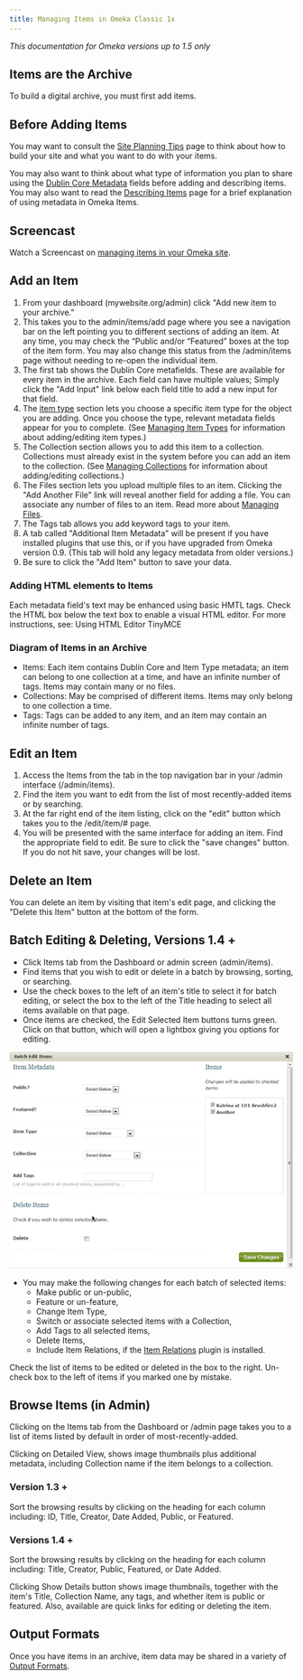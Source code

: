 ```yaml
---
title: Managing Items in Omeka Classic 1x
---
```

*This documentation for Omeka versions up to 1.5 only*

Items are the Archive
----------------------------------------------------------------
To build a digital archive, you must first add items.

Before Adding Items 
----------------------------------------------------------------

You may want to consult the [Site Planning Tips](../Site_Planning_Tipes.md) page to think about how to build your site and what you want to do with your items.

You may also want to think about what type of information you plan to share using the [Dublin Core Metadata](http://dublincore.org/documents/usageguide/) fields before adding and describing items. You may also want to read the [Describing Items](../Describing_Items.md) page for a brief explanation of using metadata in Omeka Items.

Screencast 
-------------------------------------------------------------

Watch a Screencast on [managing items in your Omeka site](../1x_documentation/1x_Screencasts/ManagingItems1.0.mov).

Add an Item 
---------------------------------------------------------------

1.  From your dashboard (mywebsite.org/admin) click "Add new item to your archive."
2.  This takes you to the admin/items/add page where you see a     navigation bar on the left pointing you to different sections of adding an item. At any time, you may check the “Public and/or “Featured” boxes at the top of the item form. You may also change this status from the /admin/items page without needing to re-open the individual item.
3.  The first tab shows the Dublin Core metafields. These are available for every item in the archive. Each field can have multiple values; Simply click the "Add Input" link below each field title to add a new input for that field.
4.  The [item type](../1x_documentation/Managing_Item_Types_v1.md) section lets you     choose a specific item type for the object you are adding. Once you choose the type, relevant metadata fields appear for you     to complete. (See [Managing Item Types](../1x_documentation/Managing_Item_Types_v1.md) for information about adding/editing item types.) 
5. The Collection section allows you to add this item to a collection. Collections must already exist in the system before you can add an item to the collection. (See [Managing Collections](../1x_documentation/Managing_Collections_v1.md) for information about adding/editing collections.)
6.  The Files section lets you upload multiple files to an item. Clicking the "Add Another File" link will reveal another field for adding a file. You can associate any number of files to an item. Read more about [Managing Files](../1x_documentation/Managing_Files_v1.md).
7.  The Tags tab allows you add keyword tags to your item.
8.  A tab called "Additional Item Metadata" will be present if you have installed plugins that use this, or if you have upgraded from Omeka version 0.9. (This tab will hold any legacy metadata from older versions.)
9.  Be sure to click the "Add Item" button to save your data.

### Adding HTML elements to Items

Each metadata field's text may be enhanced using basic HMTL tags. Check the HTML box below the text box to enable a visual HTML editor. For more instructions, see: Using HTML Editor TinyMCE

### Diagram of Items in an Archive
-   Items: Each item contains Dublin Core and Item Type metadata; an item can belong to one collection at a time, and have an infinite number of tags. Items may contain many or no files.
-   Collections: May be comprised of different items. Items may only
    belong to one collection a time.
-   Tags: Tags can be added to any item, and an item may contain an
    infinite number of tags.

Edit an Item 
-----------------------------------------------------------------

1.  Access the Items from the tab in the top navigation bar in your /admin interface (/admin/items).
2.  Find the item you want to edit from the list of most recently-added items or by searching.
3.  At the far right end of the item listing, click on the "edit" button which takes you to the /edit/item/\# page.
4.  You will be presented with the same interface for adding an item. Find the appropriate field to edit. Be sure to click the "save changes" button. If you do not hit save, your changes will be lost.

Delete an Item 
---------------------------------------------------------------

You can delete an item by visiting that item's edit page, and clicking the "Delete this Item" button at the bottom of the form.

Batch Editing & Deleting, Versions 1.4 + 
---------------------------------------------------------------

-   Click Items tab from the Dashboard or admin screen (admin/items).
-   Find items that you wish to edit or delete in a batch by browsing, sorting, or searching.
-   Use the check boxes to the left of an item's title to select it for batch editing, or select the box to the left of the Title heading to select all items available on that page.
-   Once items are checked, the Edit Selected Item buttons turns green. Click on that button, which will open a lightbox giving you options for editing.

![Batch edit screencap](../1x_documentation/1xdocs_images/Batch_editscreen1_4.jpg)

-   You may make the following changes for each batch of selected items:
    -   Make public or un-public,
    -   Feature or un-feature,
    -   Change Item Type,
    -   Switch or associate selected items with a Collection,
    -   Add Tags to all selected items,
    -   Delete Items,
    -   Include Item Relations, if the [Item Relations](../1x_documentation/Plugins_1x/ItemRelations.md) plugin is installed.

Check the list of items to be edited or deleted in the box to the right. Un-check box to the left of items if you marked one by mistake.

Browse Items (in Admin)
---------------------------------------------------------------

Clicking on the Items tab from the Dashboard or /admin page takes you to a list of items listed by default in order of most-recently-added.

Clicking on Detailed View, shows image thumbnails plus additional metadata, including Collection name if the item belongs to a collection.

### Version 1.3 +

Sort the browsing results by clicking on the heading for each column including: ID, Title, Creator, Date Added, Public, or Featured.

### Versions 1.4 + 

Sort the browsing results by clicking on the heading for each column including: Title, Creator, Public, Featured, or Date Added.

Clicking Show Details button shows image thumbnails, together with the item's Title, Collection Name, any tags, and whether item is public or featured. Also, available are quick links for editing or deleting the item.

Output Formats 
----------------------------------------------------------------

Once you have items in an archive, item data may be shared in a variety of [Output Formats](../1x_documentation/Output_Formats.md).
